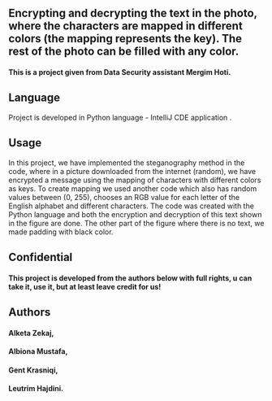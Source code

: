 ## Encrypting and decrypting the text in the photo, where the characters are mapped in different colors (the mapping represents the key). The rest of the photo can be filled with any color.

#### This is a project given from Data Security assistant Mergim Hoti.

## Language

Project is developed in Python language - IntelliJ CDE application .

## Usage
In this project, we have implemented the steganography method in the code, where in a picture downloaded from the internet (random), we have encrypted a message using the mapping of characters with different colors as keys.
To create mapping we used another code which also has random values between (0, 255), chooses an RGB value for each letter of the English alphabet and different characters.
The code was created with the Python language and both the encryption and decryption of this text shown in the figure are done.
The other part of the figure where there is no text, we made padding with black color.

## Confidential

#### This project is developed from the authors below with full rights, u can take it, use it, but at least leave credit for us!

## Authors

#### Alketa Zekaj,

#### Albiona Mustafa,

#### Gent Krasniqi,

#### Leutrim Hajdini.


